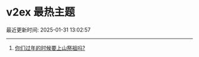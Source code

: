 # v2ex 最热主题

最近更新时间: 2025-01-31 13:02:57

--- 
1. [你们过年的时候要上山祭祖吗?](https://www.v2ex.com/t/1108377) 

